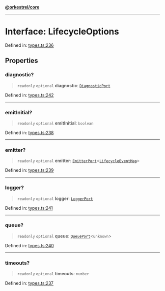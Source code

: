 [**@orkestrel/core**](../index.md)

***

# Interface: LifecycleOptions

Defined in: [types.ts:236](https://github.com/orkestrel/core/blob/4aab0d299da5f30a0c75f3eda95d1b02f821688d/src/types.ts#L236)

## Properties

### diagnostic?

> `readonly` `optional` **diagnostic**: [`DiagnosticPort`](DiagnosticPort.md)

Defined in: [types.ts:242](https://github.com/orkestrel/core/blob/4aab0d299da5f30a0c75f3eda95d1b02f821688d/src/types.ts#L242)

***

### emitInitial?

> `readonly` `optional` **emitInitial**: `boolean`

Defined in: [types.ts:238](https://github.com/orkestrel/core/blob/4aab0d299da5f30a0c75f3eda95d1b02f821688d/src/types.ts#L238)

***

### emitter?

> `readonly` `optional` **emitter**: [`EmitterPort`](EmitterPort.md)\<[`LifecycleEventMap`](../type-aliases/LifecycleEventMap.md)\>

Defined in: [types.ts:239](https://github.com/orkestrel/core/blob/4aab0d299da5f30a0c75f3eda95d1b02f821688d/src/types.ts#L239)

***

### logger?

> `readonly` `optional` **logger**: [`LoggerPort`](LoggerPort.md)

Defined in: [types.ts:241](https://github.com/orkestrel/core/blob/4aab0d299da5f30a0c75f3eda95d1b02f821688d/src/types.ts#L241)

***

### queue?

> `readonly` `optional` **queue**: [`QueuePort`](QueuePort.md)\<`unknown`\>

Defined in: [types.ts:240](https://github.com/orkestrel/core/blob/4aab0d299da5f30a0c75f3eda95d1b02f821688d/src/types.ts#L240)

***

### timeouts?

> `readonly` `optional` **timeouts**: `number`

Defined in: [types.ts:237](https://github.com/orkestrel/core/blob/4aab0d299da5f30a0c75f3eda95d1b02f821688d/src/types.ts#L237)
